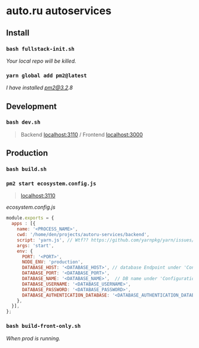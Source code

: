 # auto.ru autoservices

## Install

### `bash fullstack-init.sh`

_Your local repo will be killed._

### `yarn global add pm2@latest`

_I have installed pm2@3.2.8_

## Development

### `bash dev.sh`

> Backend [localhost:3110](http://localhost:3110) / Frontend [localhost:3000](http://localhost:3000)

## Production

### `bash build.sh`

### `pm2 start ecosystem.config.js`

> [localhost:3110](http://localhost:3110)

_ecosystem.config.js_
```js
module.exports = {
  apps : [{
    name: '<PROCESS_NAME>',
    cwd: '/home/den/projects/autoru-services/backend',
    script: 'yarn.js', // Wtf?? https://github.com/yarnpkg/yarn/issues/3405#issuecomment-301332585
    args: 'start',
    env: {
      PORT: '<PORT>',
      NODE_ENV: 'production',
      DATABASE_HOST: '<DATABASE_HOST>', // database Endpoint under 'Connectivity & Security' tab
      DATABASE_PORT: '<DATABASE_PORT>',
      DATABASE_NAME: '<DATABASE_NAME>',  // DB name under 'Configuration' tab
      DATABASE_USERNAME: '<DATABASE_USERNAME>',
      DATABASE_PASSWORD: '<DATABASE_PASSWORD>',
      DATABASE_AUTHENTICATION_DATABASE: '<DATABASE_AUTHENTICATION_DATABASE>'
    },
  }],
};
```

### `bash build-front-only.sh`

_When prod is running._
